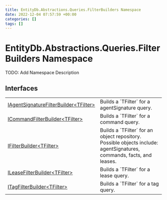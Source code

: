 ```yaml
---
title: EntityDb.Abstractions.Queries.FilterBuilders Namespace
date: 2022-12-04 07:57:59 +00:00
categories: []
tags: []
---
```


# EntityDb.Abstractions.Queries.FilterBuilders Namespace

TODO: Add Namespace Description

## Interfaces
<table><tr><td><a href='dotnet/entitydb.abstractions.queries.filterbuilders.iagentsignaturefilterbuilder`1'>IAgentSignatureFilterBuilder&lt;TFilter&gt;</a></td><td>
Builds a `TFilter` for a agentSignature query.
</td></tr><tr><td><a href='dotnet/entitydb.abstractions.queries.filterbuilders.icommandfilterbuilder`1'>ICommandFilterBuilder&lt;TFilter&gt;</a></td><td>
Builds a `TFilter` for a command query.
</td></tr><tr><td><a href='dotnet/entitydb.abstractions.queries.filterbuilders.ifilterbuilder`1'>IFilterBuilder&lt;TFilter&gt;</a></td><td>
Builds a `TFilter` for an object repository. Possible objects include: agentSignatures,
commands,
facts, and leases.
</td></tr><tr><td><a href='dotnet/entitydb.abstractions.queries.filterbuilders.ileasefilterbuilder`1'>ILeaseFilterBuilder&lt;TFilter&gt;</a></td><td>
Builds a `TFilter` for a lease query.
</td></tr><tr><td><a href='dotnet/entitydb.abstractions.queries.filterbuilders.itagfilterbuilder`1'>ITagFilterBuilder&lt;TFilter&gt;</a></td><td>
Builds a `TFilter` for a tag query.
</td></tr></table>
